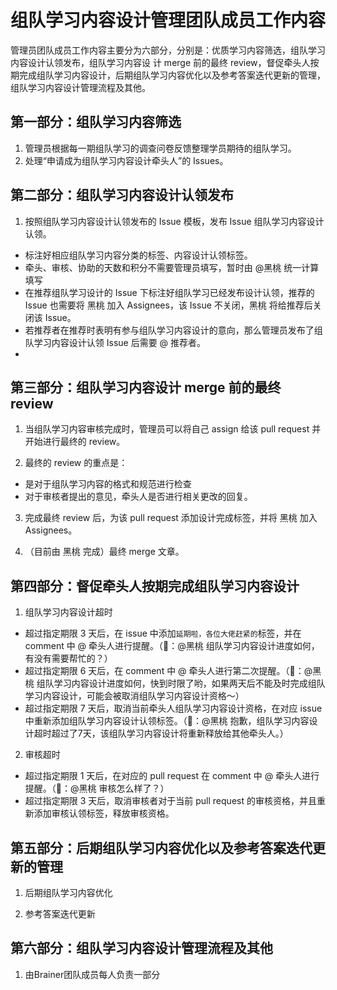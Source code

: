 # 组队学习内容设计管理团队成员工作内容
管理员团队成员工作内容主要分为六部分，分别是：优质学习内容筛选，组队学习内容设计认领发布，组队学习内容设
计 merge 前的最终 review，督促牵头人按期完成组队学习内容设计，后期组队学习内容优化以及参考答案迭代更新的管理，组队学习内容设计管理流程及其他。

## 第一部分：组队学习内容筛选
1. 管理员根据每一期组队学习的调查问卷反馈整理学员期待的组队学习。
2. 处理“申请成为组队学习内容设计牵头人”的 Issues。
 


## 第二部分：组队学习内容设计认领发布

1. 按照组队学习内容设计认领发布的 Issue 模板，发布 Issue 组队学习内容设计认领。
* 标注好相应组队学习内容分类的标签、内容设计认领标签。
* 牵头、审核、协助的天数和积分不需要管理员填写，暂时由 @黑桃 统一计算填写
* 在推荐组队学习设计的 Issue 下标注好组队学习已经发布设计认领，推荐的 Issue 也需要将 黑桃 加入 Assignees，该 Issue 不关闭，黑桃 将给推荐后关闭该 Issue。
* 若推荐者在推荐时表明有参与组队学习内容设计的意向，那么管理员发布了组队学习内容设计认领 Issue 后需要 @ 推荐者。
* 

## 第三部分：组队学习内容设计 merge 前的最终 review

1. 当组队学习内容审核完成时，管理员可以将自己 assign 给该 pull request 并开始进行最终的 review。

2. 最终的 review 的重点是：

* 是对于组队学习内容的格式和规范进行检查
* 对于审核者提出的意见，牵头人是否进行相关更改的回复。

3. 完成最终 review 后，为该 pull request 添加设计完成标签，并将 黑桃 加入 Assignees。

4. （目前由 黑桃 完成）最终 merge 文章。



## 第四部分：督促牵头人按期完成组队学习内容设计

1. 组队学习内容设计超时

* 超过指定期限 3 天后，在 issue 中添加`延期啦，各位大佬赶紧的`标签，并在 comment 中 @ 牵头人进行提醒。（🌰：@黑桃 组队学习内容设计进度如何，有没有需要帮忙的？）
* 超过指定期限 6 天后，在 comment 中 @ 牵头人进行第二次提醒。（🌰：@黑桃  组队学习内容设计进度如何，快到时限了哟，如果两天后不能及时完成组队学习内容设计，可能会被取消组队学习内容设计资格～）
* 超过指定期限 7 天后，取消当前牵头人组队学习内容设计资格，在对应 issue 中重新添加组队学习内容设计认领标签。（🌰：@黑桃 抱歉，组队学习内容设计超时超过了7天，该组队学习内容设计将重新释放给其他牵头人。）
2. 审核超时

* 超过指定期限 1 天后，在对应的 pull request 在 comment 中 @ 牵头人进行提醒。（🌰：@黑桃 审核怎么样了？）
* 超过指定期限 3 天后，取消审核者对于当前 pull request 的审核资格，并且重新添加审核认领标签，释放审核资格。

## 第五部分：后期组队学习内容优化以及参考答案迭代更新的管理

1. 后期组队学习内容优化



2. 参考答案迭代更新


## 第六部分：组队学习内容设计管理流程及其他

1. 由Brainer团队成员每人负责一部分